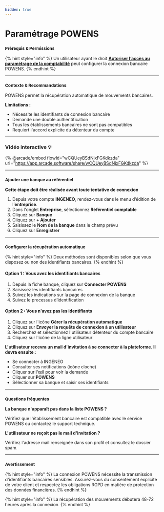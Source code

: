 ```yaml
---
hidden: true
---
```


# Paramétrage POWENS

### <sup>**Prérequis & Permissions**</sup>

{% hint style="info" %}
Un utilisateur ayant le droit [**Autoriser l’accès au paramétrage de la comptabilité**](../../administration/detail-des-droits.md) peut configurer la connexion bancaire POWENS.
{% endhint %}

***

### <sup>**Contexte & Recommandations**</sup>

POWENS permet la récupération automatique de mouvements bancaires.

**Limitations :**
* Nécessite les identifiants de connexion bancaire
* Demande une double authentification
* Tous les établissements bancaires ne sont pas compatibles
* Requiert l'accord explicite du détenteur du compte

***

### Vidéo interactive 💡

{% @arcade/embed flowId="wCQUeyBSdNjxFGKdkzda" url="https://app.arcade.software/share/wCQUeyBSdNjxFGKdkzda" %}

***

### <sup>**Ajouter une banque au référentiel**</sup>

**Cette étape doit être réalisée avant toute tentative de connexion**
1. Depuis votre compte **INGENEO**, rendez-vous dans le menu d’édition de l’**entreprise**.
2. Dans l'onglet **Entreprise**, sélectionnez **Référentiel comptable**
3. Cliquez sur **Banque**
4. Cliquez sur **+ Ajouter**
5. Saisissez le **Nom de la banque** dans le champ prévu
6. Cliquez sur **Enregistrer**

***

### <sup>**Configurer la récupération automatique**</sup>

{% hint style="info" %}
Deux méthodes sont disponibles selon que vous disposez ou non des identifiants bancaires.
{% endhint %}

#### **Option 1 : Vous avez les identifiants bancaires**

1. Depuis la fiche banque, cliquez sur **Connecter POWENS**
2. Saisissez les identifiants bancaires
3. Suivez les indications sur la page de connexion de la banque
4. Suivez le processus d’identification

#### **Option 2 : Vous n'avez pas les identifiants**

1. Cliquez sur l'icône **Gérer la récupération automatique**
2. Cliquez sur **Envoyer la requête de connexion à un utilisateur**
3. Recherchez et sélectionnez l'utilisateur détenteur du compte bancaire
4. Cliquez sur l'icône de la ligne utilisateur

**L'utilisateur recevra un mail d'invitation à se connecter à la plateforme. Il devra ensuite :**
* Se connecter à INGENEO
* Consulter ses notifications (icône cloche)
* Cliquer sur l'œil pour voir la demande
* Cliquer sur **POWENS**
* Sélectionner sa banque et saisir ses identifiants

***

### <sup>**Questions fréquentes**</sup>

**La banque n'apparaît pas dans la liste POWENS ?**

Vérifiez que l'établissement bancaire est compatible avec le service POWENS ou contactez le support technique.

**L'utilisateur ne reçoit pas le mail d'invitation ?**

Vérifiez l'adresse mail renseignée dans son profil et consultez le dossier spam.

***

### <sup>**Avertissement**</sup>

{% hint style="info" %}
La connexion POWENS nécessite la transmission d'identifiants bancaires sensibles. Assurez-vous du consentement explicite de votre client et respectez les obligations RGPD en matière de protection des données financières.
{% endhint %}

{% hint style="info" %}
La récupération des mouvements débutera 48-72 heures après la connexion.
{% endhint %}
